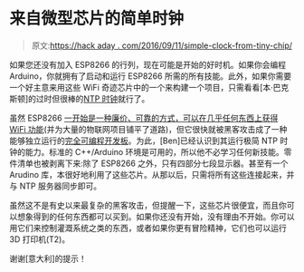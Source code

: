 # 来自微型芯片的简单时钟

> 原文:[https://hack aday . com/2016/09/11/simple-clock-from-tiny-chip/](https://hackaday.com/2016/09/11/simple-clock-from-tiny-chip/)

如果您还没有加入 ESP8266 的行列，现在可能是开始的好时机。如果你会编程 Arduino，你就拥有了启动和运行 ESP8266 所需的所有技能。此外，如果你需要一个好主意来用这些 WiFi 奇迹芯片中的一个来构建一个项目，只需看看[本·巴克斯顿]的过时但很棒的[NTP 时钟](http://www.buxtronix.net/2015/12/esp8266-based-ntp-clock.html)就行了。

虽然 ESP8266 [一开始是一种廉价、可靠的方式，可以在几乎任何东西上获得 WiFi 功能](http://hackaday.com/2014/08/26/new-chip-alert-the-esp8266-wifi-module-its-5/)(并为大量的物联网项目铺平了道路)，但它很快就被黑客攻击成了一种能够独立运行的[完全可编程开发板](http://hackaday.com/2015/03/18/how-to-directly-program-an-inexpensive-esp8266-wifi-module/)。为此，[Ben]已经认识到其运行极简 NTP 时钟的能力。标准的 C++/Arduino 环境是可用的，所以他不必学习任何新技能。零件清单也被剥离下来:除了 ESP8266 之外，只有四部分七段显示器。甚至有一个 Arudino 库，本很好地利用了这些芯片。从那以后，只需将所有这些连接起来，并与 NTP 服务器同步即可。

虽然这不是有史以来最复杂的黑客攻击，但提醒一下，这些芯片很便宜，而且你可以想象得到的任何东西都可以买到。如果你还没有开始，没有理由不开始。你可以用它们来控制灌溉系统之类的东西，或者如果你更有冒险精神，它们也可以运行 3D 打印机(T2)。

谢谢[意大利]的提示！